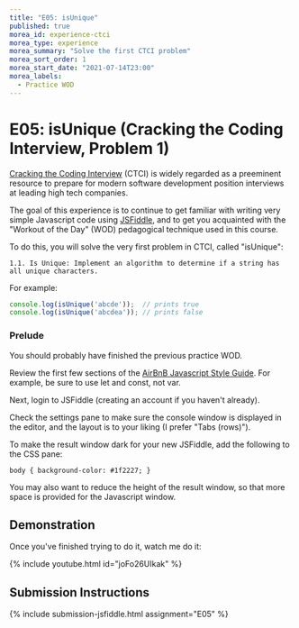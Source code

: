 ```yaml
---
title: "E05: isUnique"
published: true
morea_id: experience-ctci
morea_type: experience
morea_summary: "Solve the first CTCI problem"
morea_sort_order: 1
morea_start_date: "2021-07-14T23:00"
morea_labels:
  - Practice WOD
---
```


# E05: isUnique (Cracking the Coding Interview, Problem 1)

[Cracking the Coding Interview](https://www.crackingthecodinginterview.com/) (CTCI) is widely regarded as a preeminent resource to prepare for modern software development position interviews at leading high tech companies.

The goal of this experience is to continue to get familiar with writing very simple Javascript code using [JSFiddle](https://jsfiddle.net), and to get you acquainted with the "Workout of the Day" (WOD) pedagogical technique used in this course.

To do this, you will solve the very first problem in CTCI, called "isUnique":

```
1.1. Is Unique: Implement an algorithm to determine if a string has all unique characters.
```

For example:

```js
console.log(isUnique('abcde'));  // prints true
console.log(isUnique('abcdea')); // prints false
```

### Prelude

You should probably have finished the previous practice WOD.

Review the first few sections of the [AirBnB Javascript Style Guide](https://github.com/airbnb/javascript). For example, be sure to use let and const, not var.

Next, login to JSFiddle (creating an account if you haven't already).

Check the settings pane to make sure the console window is displayed in the editor, and the layout is to your liking (I prefer "Tabs (rows)").

To make the result window dark for your new JSFiddle, add the following to the CSS pane:

```
body { background-color: #1f2227; }
```

You may also want to reduce the height of the result window, so that more space is provided for the Javascript window.

## Demonstration

Once you've finished trying to do it, watch me do it:

{% include youtube.html id="joFo26UIkak" %}

## Submission Instructions

{% include submission-jsfiddle.html assignment="E05" %}
